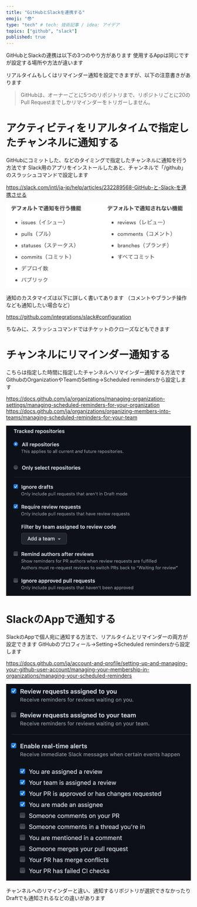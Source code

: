 ```yaml
---
title: "GitHubとSlackを連携する"
emoji: "😎"
type: "tech" # tech: 技術記事 / idea: アイデア
topics: ["github", "slack"]
published: true
---
```

GitHubとSlackの連携は以下の3つのやり方があります
使用するAppは同じですが設定する場所や方法が違います

リアルタイムもしくはリマインダー通知を設定できますが、以下の注意書きがあります
> GitHubは、オーナーごとに5つのリポジトリまで、リポジトリごとに20のPull Requestまでしかリマインダーをトリガーしません。

# アクティビティをリアルタイムで指定したチャンネルに通知する

GitHubにコミットした、などのタイミングで指定したチャンネルに通知を行う方法です
Slack用のアプリをインストールしたあと、チャンネルで「/github」のスラッシュコマンドで設定します

https://slack.com/intl/ja-jp/help/articles/232289568-GitHub-と-Slack-を連携させる

![](/images/20211013/1.png)

通知のカスタマイズは以下に詳しく書いてあります
（コメントやブランチ操作なども通知したい場合など）

https://github.com/integrations/slack#configuration

ちなみに、スラッシュコマンドではチケットのクローズなどもできます

# チャンネルにリマインダー通知する

こちらは指定した時間に指定したチャンネルへリマインダー通知する方法です
GithubのOrganizationやTeamのSetting->Scheduled remindersから設定します

https://docs.github.com/ja/organizations/managing-organization-settings/managing-scheduled-reminders-for-your-organization
https://docs.github.com/ja/organizations/organizing-members-into-teams/managing-scheduled-reminders-for-your-team

![](/images/20211013/2.png)

# SlackのAppで通知する

SlackのAppで個人宛に通知する方法で、リアルタイムとリマインダーの両方が設定できます
GitHubのプロフィール->Setting->Scheduled remindersから設定します

https://docs.github.com/ja/account-and-profile/setting-up-and-managing-your-github-user-account/managing-your-membership-in-organizations/managing-your-scheduled-reminders

![](/images/20211013/3.png)

チャンネルへのリマインダーと違い、通知するリポジトリが選択できなかったり
Draftでも通知されるなどの違いがあります
